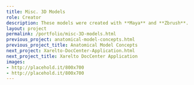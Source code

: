 ```yaml
---
title: Misc. 3D Models
role: Creator
description: These models were created with **Maya** and **Zbrush**.
layout: project
permalink: /portfolio/misc-3D-models.html
previous_project: anatomical-model-concepts.html
previous_project_title: Anatomical Model Concepts
next_project: Xarelto-DocCenter-Application.html
next_project_title: Xarelto DocCenter Application
images:
- http://placehold.it/800x700
- http://placehold.it/800x700
---
```


